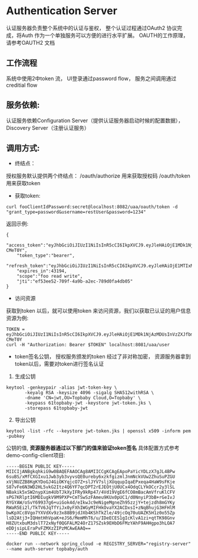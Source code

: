 # Authentication Server

认证服务器负责整个系统中的认证与鉴权， 整个认证过程通过OAuth2 协议完成，将Auth 作为一个单独服务可以方便的进行水平扩展。
OAUTH的工作原理，请参考OAUTH2 文档

## 工作流程

系统中使用2中token 流， UI登录通过password flow， 服务之间调用通过creditial flow

## 服务依赖:

认证服务依赖Configuration Server（提供认证服务器启动时候的配置数据），Discovery Server（注册认证服务）


## 调用方式:

* 终结点：

授权服务默认提供两个终结点： /oauth/authorize  用来获取授权码
/oauth/token 用来获取token

* 获取token:

```shell
curl fooClientIdPassword:secret@localhost:8082/uaa/oauth/token -d "grant_type=password&username=restUser&password=1234"
```


返回示例:

```
{
    "access_token":"eyJhbGciOiJIUzI1NiIsInR5cCI6IkpXVCJ9.eyJleHAiOjE1MDk1NjAzMDUsInVzZXJfbmFtZSI6InJlc3RVc2VyIiwianRpIjoiZWY1M2VlNTItNzA5Zi00YTliLWEyZWMtNzg5ZDBmYTRkYjA1IiwiY2xpZW50X2lkIjoiZm9vQ2xpZW50SWRQYXNzd29yZCIsInNjb3BlIjpbImZvbyIsInJlYWQiLCJ3cml0ZSJdfQ.wbta1v8YTeqanbavjFViPqUgeYxnXnItLFWM-CMeT0Y",
    "token_type":"bearer",
    "refresh_token":"eyJhbGciOiJIUzI1NiIsInR5cCI6IkpXVCJ9.eyJleHAiOjE1MTIxMDkxMDUsInVzZXJfbmFtZSI6InJlc3RVc2VyIiwianRpIjoiMzg2MTFjMTYtZWVlOC00M2RjLWFmY2UtMjdjNTM5MDRmNTI3IiwiY2xpZW50X2lkIjoiZm9vQ2xpZW50SWRQYXNzd29yZCIsInNjb3BlIjpbImZvbyIsInJlYWQiLCJ3cml0ZSJdLCJhdGkiOiJlZjUzZWU1Mi03MDlmLTRhOWItYTJlYy03ODlkMGZhNGRiMDUifQ.LxFiGST5pn1fGSTJSqZf_EWKf3VmzzyGbRvFwTPxdO8",
    "expires_in":43194,
    "scope":"foo read write",
    "jti":"ef53ee52-709f-4a9b-a2ec-789d0fa4db05"
}
```

* 访问资源

获取到token 以后，就可以使用token 来访问资源，我们以获取已认证的用户信息资源为例:

```shell
TOKEN = eyJhbGciOiJIUzI1NiIsInR5cCI6IkpXVCJ9.eyJleHAiOjE1MDk1NjAzMDUsInVzZXJfbmFtZSI6InJlc3RVc2VyIiwianRpIjoiZWY1M2VlNTItNzA5Zi00YTliLWEyZWMtNzg5ZDBmYTRkYjA1IiwiY2xpZW50X2lkIjoiZm9vQ2xpZW50SWRQYXNzd29yZCIsInNjb3BlIjpbImZvbyIsInJlYWQiLCJ3cml0ZSJdfQ.wbta1v8YTeqanbavjFViPqUgeYxnXnItLFWM-CMeT0Y
curl -H "Authorization: Bearer $TOKEN" localhost:8081/uaa/user
```

* token签名公钥， 授权服务颁发的token 经过了非对称加密， 资源服务器拿到token以后，需要对token进行签名认证

1. 生成公钥

```
keytool -genkeypair -alias jwt-token-key \
       -keyalg RSA -keysize 4096 -sigalg SHA512withRSA \
       -dname 'CN=jwt,OU=Topbaby Cloud,O=Topbaby' \
       -keypass 61topbaby-jwt -keystore jwt-token.jks \
       -storepass 61topbaby-jwt
```

2. 导出公钥

```
keytool -list -rfc --keystore jwt-token.jks | openssl x509 -inform pem -pubkey
```

公钥的值, **资源服务器通过以下部门的值来验证token签名** 具体配置方式参考demo-config-client项目:

```
-----BEGIN PUBLIC KEY-----
MIICIjANBgkqhkiG9w0BAQEFAAOCAg8AMIICCgKCAgEApoPaYicYDLzX7gJL4BPw
6suBS/xMfCXGIxu1Jwb3yb3vyvsQE0ureby6xzkfgizmlJnmNckVUw2ZhuSuPZGU
xVjNUZZB8KgKYDoGJ4GiOKYqjcO7Z+slJYV7sljXUqqupIqaEPxeqa4HaW9sFKje
S87vFe6N3WD2HL5vkG2Itz4Q6YF7qcDPT2rEJEOtjU0UCx4OdqCLYkOCcr2y3lSL
NBakik5xSW2nypXim4UbTJkXyIFRy9kRp47/4Vd19VgE6fCO8mBacAmVfruKlCFV
sPG7KRlptI6MDIugkV9M9PXP+CmTSwSzFAmeu9KUx0pUC1/d0NnyiP3bB+rGeIvJ
RYGYAW/oSvY69937g6+uiGok4d/eIkwJc9eNigeMgneZh95zzjY+tejzdh8mGYKy
RWaR5Ei2l/TkTV6JqTfYiJx0yFXhIWGyMIFHkOvaYX2ACDxsI+zNqBhujG3HFHlM
bwKpXCc8Vgo7YXVdXv9z3x88B9jdJXb4KShTkZle/49jcOq70uUAZK5H1z0o55Zp
lsD2Atj3+IQHmtHhVpaK+eJS6/MemMhT6/u/IDeECES1gIcKlvA1zi+qtTK98Gnv
H8ZUtxbuM3dslT72xNyf0QGFALM24OrZ17SZsk9EHbD6FMzYAhF9AHHgpo3hLOA7
eDDjsipLEraPvFZMXzZIPzMCAwEAAQ==
-----END PUBLIC KEY-----
```

```
docker run --network spring_cloud -e REGISTRY_SERVER="registry-server"  --name auth-server topbaby/auth
```


